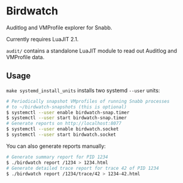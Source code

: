 # Birdwatch

Auditlog and VMProfile explorer for Snabb.

Currently requires LuaJIT 2.1.

`audit/` contains a standalone LuaJIT module to read out Auditlog and VMProfile data.

## Usage

`make systemd_install_units` installs two systemd `--user` units:

```sh
# Periodically snapshot VMprofiles of running Snabb processes
# to ~/birdwatch-snapshots (this is optional)
$ systemctl --user enable birdwatch-snap.timer
$ systemctl --user start birdwatch-snap.timer
# Generate reports on http://localhost:8077
$ systemctl --user enable birdwatch.socket
$ systemctl --user start birdwatch.socket
```

You can also generate reports manually:

```sh
# Generate summary report for PID 1234
$ ./birdwatch report /1234 > 1234.html
# Generate detailed trace report for trace 42 of PID 1234
$ ./birdwatch report /1234/trace/42 > 1234-42.html
```